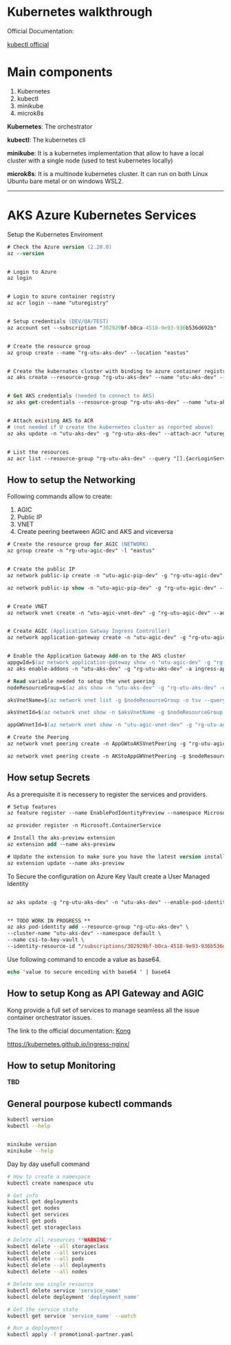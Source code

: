 Kubernetes walkthrough
====

Official Documentation:

[kubectl official](https://kubernetes.io/docs/reference/kubectl/overview/)

# Main components

1. Kubernetes
2. kubectl
3. minikube
4. microk8s

**Kubernetes**: The orchestrator

**kubectl**: The kubernetes cli

**minikube**: It is a kubernetes implementation that allow to have a local cluster with a single node (used to test kubernetes locally)

**microk8s**: It is a multinode kubernetes cluster. It can run on both Linux Ubuntu bare metal or on windows WSL2.

----

# AKS Azure Kubernetes Services

Setup the Kubernetes Enviroment

``` ps
# Check the Azure version (2.28.0)
az --version


# Login to Azure
az login


# Login to azure container registry
az acr login --name "uturegistry"


# Setup credentials (DEV/QA/TEST)
az account set --subscription "302929bf-b0ca-4518-9e93-936b536d692b"


# Create the resource group
az group create --name "rg-utu-aks-dev" --location "eastus"


# Create the kubernates cluster with binding to azure container registry
az aks create --resource-group "rg-utu-aks-dev" --name "utu-aks-dev" --node-count 2 --enable-addons monitoring --generate-ssh-keys --attach-acr "uturegistry" --location "eastus"


# Get AKS credentials (needed to connect to AKS)
az aks get-credentials --resource-group "rg-utu-aks-dev" --name "utu-aks-dev"


# Attach existing AKS to ACR
# (not needed if U create the kubernetes cluster as reported above)
az aks update -n "utu-aks-dev" -g "rg-utu-aks-dev" --attach-acr "uturegistry"


# List the resources
az acr list --resource-group "rg-utu-aks-dev" --query "[].{acrLoginServer:loginServer}" --output table
```

## How to setup the Networking

Following commands allow to create:

1. AGIC
2. Public IP
3. VNET
4. Create peering beetween AGIC and AKS and viceversa

``` ps
# Create the resource group for AGIC (NETWORK)
az group create -n "rg-utu-agic-dev" -l "eastus"


# Create the public IP 
az network public-ip create -n "utu-agic-pip-dev" -g "rg-utu-agic-dev" --allocation-method Static --sku Standard --dns-name "utuaksapi"

az network public-ip show -n "utu-agic-pip-dev" -g "rg-utu-agic-dev" --query ipAddress --output tsv


# Create VNET
az network vnet create -n "utu-agic-vnet-dev" -g "rg-utu-agic-dev" --address-prefix 192.168.0.0/24 --subnet-name "utu-agic-subnet-dev" --subnet-prefix 192.168.0.0/24


# Create AGIC (Application Gatway Ingress Controller)
az network application-gateway create -n "utu-agic-dev" -g "rg-utu-agic-dev" -l "eastus" --sku Standard_v2 --public-ip-address "utu-agic-pip-dev" --vnet-name "utu-agic-vnet-dev" --subnet "utu-agic-subnet-dev"


# Enable the Application Gateway Add-on to the AKS cluster
appgwId=$(az network application-gateway show -n "utu-agic-dev" -g "rg-utu-agic-dev" -o tsv --query "id")
az aks enable-addons -n "utu-aks-dev" -g "rg-utu-aks-dev" -a ingress-appgw --appgw-id $appgwId

# Read variable needed to setup the vnet peering
nodeResourceGroup=$(az aks show -n "utu-aks-dev" -g "rg-utu-aks-dev" -o tsv --query "nodeResourceGroup")

aksVnetName=$(az network vnet list -g $nodeResourceGroup -o tsv --query "[0].name")

aksVnetId=$(az network vnet show -n $aksVnetName -g $nodeResourceGroup -o tsv --query "id")

appGWVnetId=$(az network vnet show -n "utu-agic-vnet-dev" -g "rg-utu-agic-dev" -o tsv --query "id")

# Create the Peering
az network vnet peering create -n AppGWtoAKSVnetPeering -g "rg-utu-agic-dev" --vnet-name "utu-agic-vnet-dev" --remote-vnet $aksVnetId --allow-vnet-access

az network vnet peering create -n AKStoAppGWVnetPeering -g $nodeResourceGroup --vnet-name $aksVnetName --remote-vnet $appGWVnetId --allow-vnet-access
```

## How setup Secrets

As a prerequisite it is necessery to register the services and providers.

``` ps
# Setup features
az feature register --name EnablePodIdentityPreview --namespace Microsoft.ContainerService

az provider register -n Microsoft.ContainerService

# Install the aks-preview extension
az extension add --name aks-preview

# Update the extension to make sure you have the latest version installed
az extension update --name aks-preview
```

To Secure the configuration on Azure Key Vault create a User Managed Identity

``` ps

az aks update -g "rg-utu-aks-dev" -n "utu-aks-dev" --enable-pod-identity-with-kubenet


** TODO WORK IN PROGRESS **
az aks pod-identity add --resource-group "rg-utu-aks-dev" \
--cluster-name "utu-aks-dev" --namespace default \
--name csi-to-key-vault \
--identity-resource-id "/subscriptions/302929bf-b0ca-4518-9e93-936b536d692b/resourceGroups/rg-utu-aks-dev/providers/Microsoft.ManagedIdentity/userAssignedIdentities/csi-to-key-vault"
```

Use following command to encode a value as base64.

``` ps
echo 'value to secure encoding with base64 ' | base64
```

## How to setup Kong as API Gateway and AGIC

Kong provide a full set of services to manage seamless all the issue container orchestrator issues.

The link to the official documentation: [Kong](https://docs.konghq.com/kubernetes-ingress-controller/2.0.x/deployment/aks/)

<https://kubernetes.github.io/ingress-nginx/>

## How to setup Monitoring

**TBD**

## General pourpose kubectl commands

``` bash
kubectl version
kubectl --help


minikube version
minikube --help
```

Day by day usefull command

``` bash
# How to create a namespace
kubectl create namespace utu

# Get info
kubectl get deployments
kubectl get nodes
kubectl get services
kubectl get pods
kubectl get storageclass

# Delete all resources **WARNING**
kubectl delete --all storageclass
kubectl delete --all services
kubectl delete --all pods
kubectl delete --all deployments
kubectl delete --all nodes

# Delete one single resource
kubectl delete service 'service_name'
kubectl delete deployment 'deployment_name'

# Get the service state
kubectl get service 'service_name' --watch

# Run a deployment
kubectl apply -f promotional-partner.yaml
```

